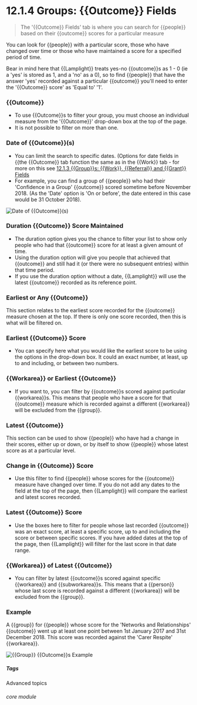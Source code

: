 # 12.1.4 Groups: {{Outcome}} Fields

> The '{{Outcome}} Fields' tab is where you can search for {{people}} based on their {{outcome}} scores for a particular measure



You can look for {{people}} with a particular score, those who have changed over time or those who have maintained a score for a specified period of time. 

Bear in mind here that {{Lamplight}} treats yes-no {{outcome}}s as 1 - 0 (ie a 'yes' is stored as 1, and a 'no' as a 0), so to find {{people}} that have the answer 'yes' recorded against a particular {{outcome}} you'll need to enter the '{{Outcome}} score' as 'Equal to' '1'. 

### {{Outcome}}
- To use {{Outcome}}s to filter your group, you must choose an individual measure from the '{{Outcome}}' drop-down box at the top of the page. 
- It is not possible to filter on more than one.

### Date of {{Outcome}}(s)
- You can limit the search to specific dates. (Options for date fields in {{the {{Outcome}} tab function the same as in the {{Work}} tab - for more on this see [12.1.3 {{Group}}s: {{Work}}, {{Referral}} and {{Grant}} Fields](/help/index/p/12.1.3)
- For example, you can find a group of {{people}} who had their 'Confidence in a Group' {{outcome}} scored sometime before November 2018. (As the 'Date' option is 'On or before', the date entered in this case would be 31 October 2018).

![Date of {{Outcome}}(s)](11.1.4a.png)

### Duration {{Outcome}} Score Maintained
- The duration option gives you the chance to filter your list to show only people who had that {{outcome}} score for at least a given amount of time. 
- Using the duration option will give you people that achieved that {{outcome}} and still had it (or there were no subsequent entries) within that time period. 
- If you use the duration option without a date, {{Lamplight}} will use the latest {{outcome}} recorded as its reference point.


### Earliest or Any {{Outcome}}

This section relates to the earliest score recorded for the {{outcome}} measure chosen at the top. If there is only one score recorded, then this is what will be filtered on.

### Earliest {{Outcome}} Score
- You can specify here what you would like the earliest score to be using the options in the drop-down box. It could an exact number, at least, up to and including, or between two numbers.

### {{Workarea}} or Earliest {{Outcome}}
- If you want to, you can filter by {{outcome}}s scored against particular {{workarea}}s. This means that people who have a score for that {{outcome}} measure which is recorded against a different {{workarea}} will be excluded from the {{group}}.


### Latest {{Outcome}}

This section can be used to show {{people}} who have had a change in their scores, either up or down, or by itself to show {{people}} whose latest score as at a particular level.

### Change in {{Outcome}} Score
- Use this filter to find {{people}} whose scores for the {{outcome}} measure have changed over time. If you do not add any dates to the field at the top of the page, then {{Lamplight}} will compare the earliest and latest scores recorded.

### Latest {{Outcome}} Score
- Use the boxes here to filter for people whose last recorded {{outcome}} was an exact score, at least a specific score, up to and including the score or between specific scores. If you have added dates at the top of the page, then {{Lamplight}} will filter for the last score in that date range.

### {{Workarea}} of Latest {{Outcome}}
- You can filter by latest {{outcome}}s scored against specific {{workarea}} and {{subworkarea}}s. This means that a {{person}} whose last score is recorded against a different {{workarea}} will be excluded from the {{group}}.


### Example

A {{group}} for {{people}} whose score for the 'Networks and Relationships' {{outcome}} went up at least one point between 1st January 2017 and 31st December 2018. This score was recorded against the 'Carer Respite' {{workarea}}.

![{{Group}} {{Outcome}}s Example](11.1.4b.png)


##### Tags
Advanced topics

###### core module
